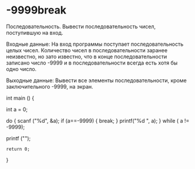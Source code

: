 # -9999break

Последовательность. 
Вывести последовательность чисел, поступившую на вход.

Входные данные:
На вход программы поступает последовательность целых чисел. Количество чисел в последовательности заранее неизвестно, но зато известно, что в конце последовательности записано число -9999 и в последовательности всегда есть хотя бы одно число.

Выходные данные: 
Вывести все элементы последовательности, кроме заключительного -9999, на экран.


int main () {

  int a = 0;

  do
  {
    scanf ("%d", &a);
    if (a==-9999)
    {
      break;
    }
    printf("%d ", a);
  } while ( a != -9999);
  
  printf ("");
  
    return 0;
}
